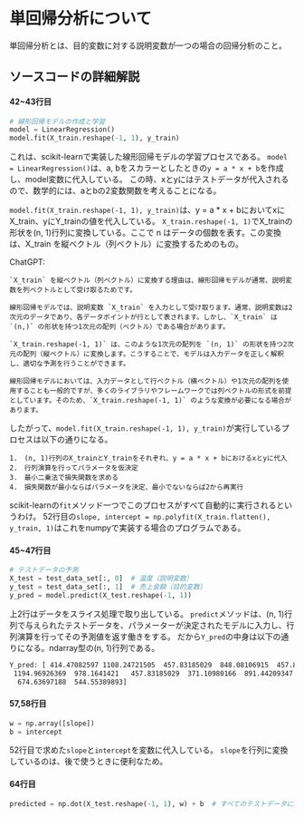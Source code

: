 # 単回帰分析について
単回帰分析とは、目的変数に対する説明変数が一つの場合の回帰分析のこと。

## ソースコードの詳細解説
#### 42~43行目
```py
# 線形回帰モデルの作成と学習
model = LinearRegression()
model.fit(X_train.reshape(-1, 1), y_train)
```
これは、scikit-learnで実装した線形回帰モデルの学習プロセスである。
`model = LinearRegression()`は、a, bをスカラーとしたときの`y = a * x + b`を作成し、model変数に代入している。
この時、xとyにはテストデータが代入されるので、数学的には、aとbの2変数関数を考えることになる。

`model.fit(X_train.reshape(-1, 1), y_train)`は、y = a * x + bにおいてxにX_train、yにY_trainの値を代入している。
`X_train.reshape(-1, 1)`でX_trainの形状を(n, 1)行列に変換している。ここで n はデータの個数を表す。この変換は、X_train を縦ベクトル（列ベクトル）に変換するためのもの。

ChatGPT:
```
`X_train` を縦ベクトル（列ベクトル）に変換する理由は、線形回帰モデルが通常、説明変数を列ベクトルとして受け取るためです。

線形回帰モデルでは、説明変数 `X_train` を入力として受け取ります。通常、説明変数は2次元のデータであり、各データポイントが行として表されます。しかし、`X_train` は `(n,)` の形状を持つ1次元の配列（ベクトル）である場合があります。

`X_train.reshape(-1, 1)` は、このような1次元の配列を `(n, 1)` の形状を持つ2次元の配列（縦ベクトル）に変換します。こうすることで、モデルは入力データを正しく解釈し、適切な予測を行うことができます。

線形回帰モデルにおいては、入力データとして行ベクトル（横ベクトル）や1次元の配列を使用することも一般的ですが、多くのライブラリやフレームワークでは列ベクトルの形式を前提としています。そのため、`X_train.reshape(-1, 1)` のような変換が必要になる場合があります。
```

したがって、`model.fit(X_train.reshape(-1, 1), y_train)`が実行しているプロセスは以下の通りになる。
```
1.　(n, 1)行列のX_trainとY_trainをそれぞれ、y = a * x + bにおけるxとyに代入
2.　行列演算を行ってパラメータを仮決定
3.　最小二乗法で損失関数を求める
4.　損失関数が最小ならばパラメータを決定、最小でないならば2から再実行
```

scikit-learnの`fit`メソッド一つでこのプロセスがすべて自動的に実行されるというわけ。
52行目の`slope, intercept = np.polyfit(X_train.flatten(), y_train, 1)`はこれをnumpyで実装する場合のプログラムである。

#### 45~47行目
```py
# テストデータの予測
X_test = test_data_set[:, 0]  # 温度（説明変数）
y_test = test_data_set[:, 1]  # 売上金額（目的変数）
y_pred = model.predict(X_test.reshape(-1, 1))
```
上2行はデータをスライス処理で取り出している。
`predict`メソッドは、(n, 1)行列で与えられたテストデータを、パラメーターが決定されたモデルに入力し、行列演算を行ってその予測値を返す働きをする。
だから`Y_pred`の中身は以下の通りになる。ndarray型の(n, 1)行列である。
```txt
Y_pred: [ 414.47082597 1108.24721505  457.83185029  848.08106915  457.83185029
 1194.96926369  978.1641421   457.83185029  371.10980166  891.44209347
  674.63697188  544.55389893]
```

#### 57,58行目
```py
w = np.array([slope])
b = intercept
```
52行目で求めた`slope`と`intercept`を変数に代入している。
`slope`を行列に変換しているのは、後で使うときに便利なため。

#### 64行目
```py
predicted = np.dot(X_test.reshape(-1, 1), w) + b  # すべてのテストデータに対して予測を計算
```
